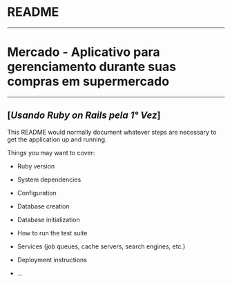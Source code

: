 # README

---

# Mercado - Aplicativo para gerenciamento durante suas compras em supermercado

---

## [*Usando Ruby on Rails pela 1° Vez*]

This README would normally document whatever steps are necessary to get the
application up and running.

Things you may want to cover:

* Ruby version

* System dependencies

* Configuration

* Database creation

* Database initialization

* How to run the test suite

* Services (job queues, cache servers, search engines, etc.)

* Deployment instructions

* ...

